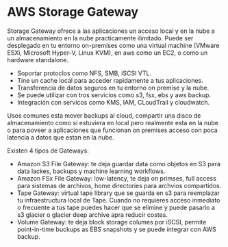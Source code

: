 # AWS Storage Gateway

Storage Gateway ofrece a las aplicaciones un acceso local y en la nube a un almacenamiento en la nube practicamente ilimitado. Puede ser desplegado en tu entorno on-premises como una virtual machine (VMware ESXi, Microsoft Hyper-V, Linux KVM), en aws como un EC2, o como un hardware standalone. 

- Soportar protoclos como NFS, SMB, iSCSI VTL.
- Tine un cache local para acceder rapidamente a tus aplicaciones.
- Transferencia de datos seguros en tu entorno on premise y la nube.
- Se puede utilizar con tros servicios como s3, fsx, ebs y aws backup.
- Integración con servicos como KMS, IAM, CLoudTrail y cloudwatch.

Usos comunes esta mover backups al cloud, compartir una disco de almacenamiento como si estuviera en local pero realmente esta en la nube o para poveer a aplicaciones que funcionan on premises acceso con poca latencia a datos que estan en la nube.

Existen 4 tipos de Gateways:

- Amazon S3 File Gateway: te deja guardar data como objetos en S3 para data lackes, backups y machine learning workflows.
- Amazon FSx File Gateway: low-latency, te deja on primses, full access para sistemas de archivos, home directories para archvios compartidos.
- Tape Gateway: virtual tape library que se guarda en s3 para reemplazar tu infraestructura local de Tape. Cuando no requieres acceso inmediato o frecuente a tus tape puedes hacer que se elimine y puede pasarlo a s3 glacier o glacier deep archive apra reducir costes.
- Volume Gateway: te deja block storage columes por iSCSI, permite point-in-time buckups as EBS snapshots y se puede integrar con AWS backup.